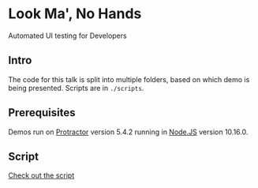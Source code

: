 # Look Ma', No Hands

Automated UI testing for Developers

## Intro

The code for this talk is split into multiple folders, based on which demo is being presented. Scripts are in `./scripts`.

## Prerequisites

Demos run on [Protractor](https://www.npmjs.com/package/protractor) version 5.4.2 running in [Node.JS](https://nodejs.org/en/) version 10.16.0.

## Script

[Check out the script](./script/script.md)
